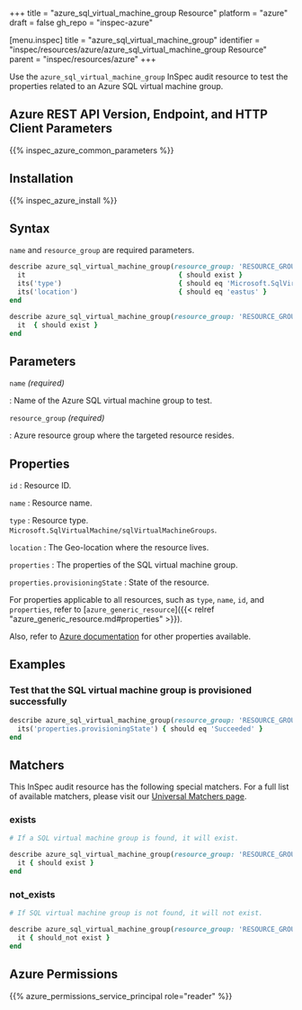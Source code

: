 +++
title = "azure_sql_virtual_machine_group Resource"
platform = "azure"
draft = false
gh_repo = "inspec-azure"

[menu.inspec]
title = "azure_sql_virtual_machine_group"
identifier = "inspec/resources/azure/azure_sql_virtual_machine_group Resource"
parent = "inspec/resources/azure"
+++

Use the `azure_sql_virtual_machine_group` InSpec audit resource to test the properties related to an Azure SQL virtual machine group.

## Azure REST API Version, Endpoint, and HTTP Client Parameters

{{% inspec_azure_common_parameters %}}

## Installation

{{% inspec_azure_install %}}

## Syntax

`name` and `resource_group` are required parameters.

```ruby
describe azure_sql_virtual_machine_group(resource_group: 'RESOURCE_GROUP', name: 'SQL_VIRTUAL_MACHINE_GROUP') do
  it                                      { should exist }
  its('type')                             { should eq 'Microsoft.SqlVirtualMachine/sqlVirtualMachineGroups' }
  its('location')                         { should eq 'eastus' }
end
```

```ruby
describe azure_sql_virtual_machine_group(resource_group: 'RESOURCE_GROUP', name: 'SQL_VIRTUAL_MACHINE_GROUP') do
  it  { should exist }
end
```

## Parameters

`name` _(required)_

: Name of the Azure SQL virtual machine group to test.

`resource_group` _(required)_

: Azure resource group where the targeted resource resides.

## Properties

`id`
: Resource ID.

`name`
: Resource name.

`type`
: Resource type. `Microsoft.SqlVirtualMachine/sqlVirtualMachineGroups`.

`location`
: The Geo-location where the resource lives.

`properties`
: The properties of the SQL virtual machine group.

`properties.provisioningState`
: State of the resource.

For properties applicable to all resources, such as `type`, `name`, `id`, and `properties`, refer to [`azure_generic_resource`]({{< relref "azure_generic_resource.md#properties" >}}).

Also, refer to [Azure documentation](https://docs.microsoft.com/en-us/rest/api/sqlvm/2021-11-01-preview/sql-virtual-machine-groups/get) for other properties available.

## Examples

### Test that the SQL virtual machine group is provisioned successfully

```ruby
describe azure_sql_virtual_machine_group(resource_group: 'RESOURCE_GROUP', name: 'SQL_VIRTUAL_MACHINE_GROUP') do
  its('properties.provisioningState') { should eq 'Succeeded' }
end
```

## Matchers

This InSpec audit resource has the following special matchers. For a full list of available matchers, please visit our [Universal Matchers page](/inspec/matchers/).

### exists

```ruby
# If a SQL virtual machine group is found, it will exist.

describe azure_sql_virtual_machine_group(resource_group: 'RESOURCE_GROUP', name: 'SQL_VIRTUAL_MACHINE_GROUP') do
  it { should exist }
end
```

### not_exists

```ruby
# If SQL virtual machine group is not found, it will not exist.

describe azure_sql_virtual_machine_group(resource_group: 'RESOURCE_GROUP', name: 'SQL_VIRTUAL_MACHINE_GROUP') do
  it { should_not exist }
end
```

## Azure Permissions

{{% azure_permissions_service_principal role="reader" %}}
